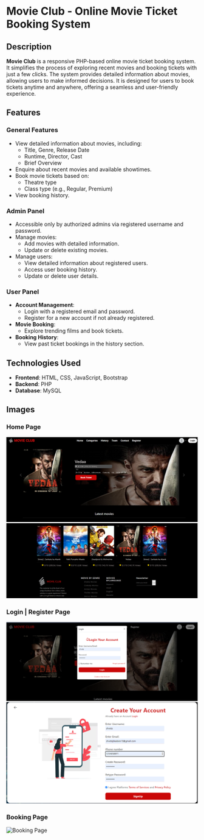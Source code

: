 # Movie Club - Online Movie Ticket Booking System

## Description
**Movie Club** is a responsive PHP-based online movie ticket booking system. It simplifies the process of exploring recent movies and booking tickets with just a few clicks. The system provides detailed information about movies, allowing users to make informed decisions. It is designed for users to book tickets anytime and anywhere, offering a seamless and user-friendly experience.

## Features
### General Features
- View detailed information about movies, including:
  - Title, Genre, Release Date
  - Runtime, Director, Cast
  - Brief Overview
- Enquire about recent movies and available showtimes.
- Book movie tickets based on:
  - Theatre type
  - Class type (e.g., Regular, Premium)
- View booking history.

### Admin Panel
- Accessible only by authorized admins via registered username and password.
- Manage movies:
  - Add movies with detailed information.
  - Update or delete existing movies.
- Manage users:
  - View detailed information about registered users.
  - Access user booking history.
  - Update or delete user details.

### User Panel
- **Account Management**:
  - Login with a registered email and password.
  - Register for a new account if not already registered.
- **Movie Booking**:
  - Explore trending films and book tickets.
- **Booking History**:
  - View past ticket bookings in the history section.

## Technologies Used
- **Frontend**: HTML, CSS, JavaScript, Bootstrap
- **Backend**: PHP
- **Database**: MySQL

## Images

### Home Page
![Home Page](project/img/home.png)
![Homepage2](project/img/home2.png)

### Login | Register Page
![login Page](project/img/login.png)
![register](project/img/register.png)

### Booking Page
![Booking Page](images/booking-page.png)

